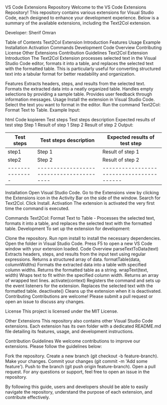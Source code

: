 VS Code Extensions Repository
Welcome to the VS Code Extensions Repository! This repository contains various extensions for Visual Studio Code, each designed to enhance your development experience. Below is a summary of the available extensions, including the Text2Col extension.

Developer:
Sherif Omran

Table of Contents
Text2Col Extension
Introduction
Features
Usage
Example
Installation
Activation
Commands
Development
Code Overview
Contributing
License
Other Extensions
Contribution Guidelines
Text2Col Extension
Introduction
The Text2Col Extension processes selected text in the Visual Studio Code editor, formats it into a table, and replaces the selected text with the formatted table. This is particularly useful for converting structured text into a tabular format for better readability and organization.

Features
Extracts headers, steps, and results from the selected text.
Formats the extracted data into a neatly organized table.
Handles empty selections by providing a sample table.
Provides user feedback through information messages.
Usage
Install the extension in Visual Studio Code.
Select the text you want to format in the editor.
Run the command Text2Col: Format Text to Table.
Example
Input:

html
Code kopieren
<header1>Test steps</header1>
<header2>Test steps description</header2>
<header3>Expected results of test step</header3>
<step1>Step 1</step1>
<result1>Result of step 1</result1>
<step2>Step 2</step2>
<result2>Result of step 2</result2>
Output:

|Test steps     |Test steps description                  |Expected results of test step           |
|---------------|----------------------------------------|----------------------------------------|
|step1          |Step 1                                  |Result of step 1                        |
|step2          |Step 2                                  |Result of step 2                        |
|---------------|----------------------------------------|----------------------------------------|

Installation
Open Visual Studio Code.
Go to the Extensions view by clicking the Extensions icon in the Activity Bar on the side of the window.
Search for Text2Col.
Click Install.
Activation
The extension is activated the very first time the command is executed.

Commands
Text2Col: Format Text to Table - Processes the selected text, formats it into a table, and replaces the selected text with the formatted table.
Development
To set up the extension for development:

Clone the repository.
Run npm install to install the necessary dependencies.
Open the folder in Visual Studio Code.
Press F5 to open a new VS Code window with your extension loaded.
Code Overview
parseTextToData(text)
Extracts headers, steps, and results from the input text using regular expressions.
Returns a structured array of data.
formatTable(data, columnWidths)
Formats the extracted data into a table with specified column widths.
Returns the formatted table as a string.
wrapText(text, width)
Wraps text to fit within the specified column width.
Returns an array of wrapped text lines.
activate(context)
Registers the command and sets up the event listeners for the extension.
Replaces the selected text with the formatted table.
deactivate()
Cleans up the extension when it is deactivated.
Contributing
Contributions are welcome! Please submit a pull request or open an issue to discuss any changes.

License
This project is licensed under the MIT License.

Other Extensions
This repository also contains other Visual Studio Code extensions. Each extension has its own folder with a dedicated README.md file detailing its features, usage, and development instructions.

Contribution Guidelines
We welcome contributions to improve our extensions. Please follow the guidelines below:

Fork the repository.
Create a new branch (git checkout -b feature-branch).
Make your changes.
Commit your changes (git commit -m 'Add some feature').
Push to the branch (git push origin feature-branch).
Open a pull request.
For any questions or support, feel free to open an issue in the repository.

By following this guide, users and developers should be able to easily navigate the repository, understand the purpose of each extension, and contribute effectively.






